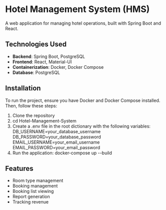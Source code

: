 # Hotel Management System (HMS)

A web application for managing hotel operations, built with Spring Boot and React.

## Technologies Used

- **Backend**: Spring Boot, PostgreSQL
- **Frontend**: React, Material-UI
- **Containerization**: Docker, Docker Compose
- **Database**: PostgreSQL

## Installation

To run the project, ensure you have Docker and Docker Compose installed. Then, follow these steps:

1. Clone the repository
2. cd Hotel-Management-System
3. Create a .env file in the root dictionary with the following variables:
 DB_USERNAME=your_database_username
 DB_PASSWORD=your_database_password
 EMAIL_USERNAME=your_email_username
 EMAIL_PASSWORD=your_email_password  
4. Run the application: docker-compose up --build

## Features
- Room type management
- Booking management
- Booking list viewing
- Report generation
- Tracking revenue
  
